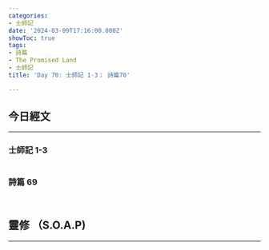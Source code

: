 ```yaml
---
categories:
- 士師記
date: '2024-03-09T17:16:00.000Z'
showToc: true
tags:
- 詩篇
- The Promised Land
- 士師記
title: 'Day 70: 士師記 1-3； 詩篇70'

---
```




## 今日經文

------

### 士師記 1-3


```bash


```

### 詩篇 69

```bash



```

## 靈修 （S.O.A.P)

------



